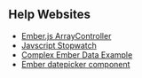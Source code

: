 Help Websites
-------------

* [Ember.js ArrayController](http://emberjs.jsbin.com/AvOYIwE/5/edit)
* [Javscript Stopwatch](http://www.seph.dk/blog/wp-content/uploads/stopwatch.js)
* [Complex Ember Data Example](https://github.com/toranb/complex-ember-data-example)
* [Ember datepicker component](http://stackoverflow.com/questions/19960687/date-entries-in-emberjs-templates)